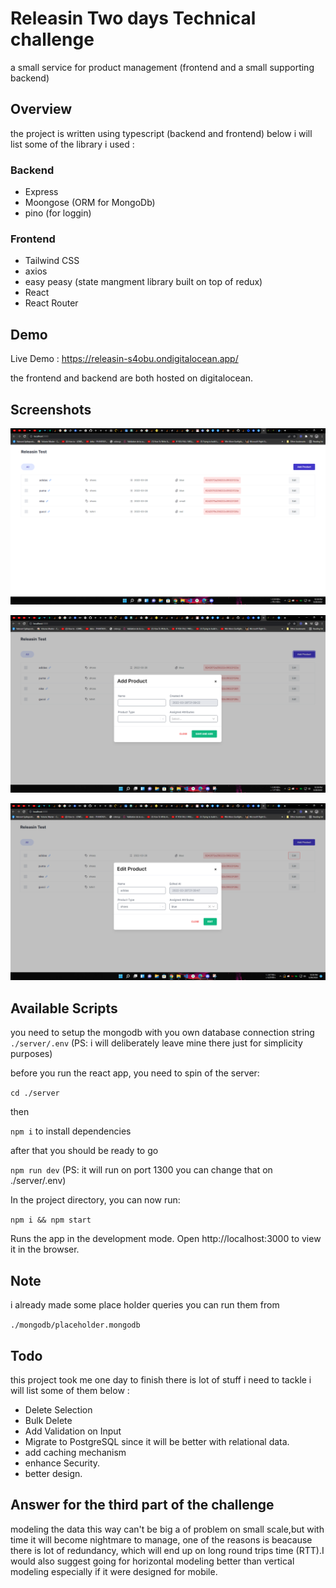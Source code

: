 # Releasin Two days Technical challenge

a small service for product management (frontend and a
small supporting backend)

## Overview

the project is written using typescript (backend and frontend) below i will list some of the library i used :

### Backend

- Express
- Moongose (ORM for MongoDb)
- pino (for loggin)

### Frontend

- Tailwind CSS
- axios
- easy peasy (state mangment library built on top of redux)
- React
- React Router

## Demo

Live Demo : https://releasin-s4obu.ondigitalocean.app/

the frontend and backend are both hosted on digitalocean.

## Screenshots

![Alt text](/images/1.png?raw=true "Main Screen")

![Alt text](/images/2.png?raw=true "Add Product Modal")

![Alt text](/images/3.png?raw=true "Edit Product Modal")

## Available Scripts

you need to setup the mongodb with you own database connection string
`./server/.env` (PS: i will deliberately leave mine there just for simplicity purposes)

before you run the react app, you need to spin of the server:

`cd ./server`

then

`npm i` to install dependencies

after that you should be ready to go

`npm run dev` (PS: it will run on port 1300 you can change that on ./server/.env)

In the project directory, you can now run:

`npm i && npm start`

Runs the app in the development mode.
Open http://localhost:3000 to view it in the browser.

## Note

i already made some place holder queries you can run them from

`./mongodb/placeholder.mongodb`

## Todo

this project took me one day to finish there is lot of stuff i need to tackle i will list some of them below :

- Delete Selection
- Bulk Delete
- Add Validation on Input
- Migrate to PostgreSQL since it will be better with relational data.
- add caching mechanism
- enhance Security.
- better design.

## Answer for the third part of the challenge

modeling the data this way can't be big a of problem on small scale,but with time it will become nightmare to manage, one of the reasons is beacause there is lot of redundancy, which will end up on long round trips time (RTT).I would also suggest going for
horizontal modeling better than vertical modeling especially if it were designed for mobile.
